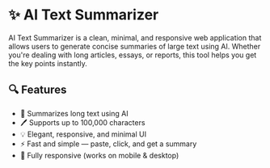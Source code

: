 # ✨ AI Text Summarizer

AI Text Summarizer is a clean, minimal, and responsive web application that allows users to generate concise summaries of large text using AI. Whether you're dealing with long articles, essays, or reports, this tool helps you get the key points instantly.

## 🔍 Features

- 🧠 Summarizes long text using AI
- 🖊️ Supports up to 100,000 characters
- 💡 Elegant, responsive, and minimal UI
- ⚡ Fast and simple — paste, click, and get a summary
- 📱 Fully responsive (works on mobile & desktop)

